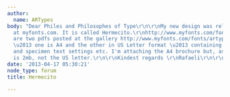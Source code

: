 ```yaml
---
author:
  name: ARTypes
body: "Dear Philes and Philosophes of Type\r\n\r\nMy new design was released 8th April
  at myfonts.com. It is called Hermecito.\r\nhttp://www.myfonts.com/fonts/artypes/hermecito/\r\nThere
  are two pdfs posted at the gallery http://www.myfonts.com/fonts/artypes/hermecito/gallery.html
  \u2013 one is A4 and the other in US Letter format \u2013 containing much information
  and specimen text settings etc. I'm attaching the A4 brochure but, as the max. upload
  is 2mb, not the US letter.\r\n\r\nKindest regards \r\nRafaeli\r\n\r\n\r\n[img:sites/default/files/old-images/Hermecito5_5304.png]"
date: '2013-04-17 05:30:21'
node_type: forum
title: Hermecito

---
```

